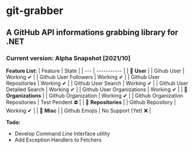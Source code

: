 # git-grabber
## A GitHub API informations grabbing library for .NET
### Current version: Alpha Snapshot [2021/10]
**Feature List:**
| Feature | State |
| --- | ----------- |
| 🔵 **User** |
| Gihub User | Working ✔ |
| Github User Followers | Working ✔ |
| Github User Repositories | Working ✔ |
| Github User Search | Working ✔ |
| Github User Detailed Search | Working ✔ |
| Github User Organizations | Working ✔ |
| 🔵 **Organizations** |
| Github Organization | Working ✔ |
| Github Organization Repositories | Test Pendent ⛔ |
| 🔵 **Repositories** |
| Github Repository | Working ✔ |
| 🔵 **Misc** |
| Github Emojis | No Support (Yet) ❌ |

**Todo:**
- Develop Command Line Interface utility
- Add Exception Handlers to Fetchers
